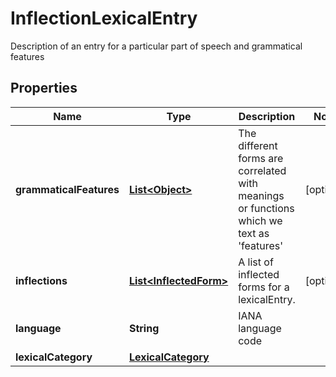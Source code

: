 

# InflectionLexicalEntry

Description of an entry for a particular part of speech and grammatical features

## Properties

Name | Type | Description | Notes
------------ | ------------- | ------------- | -------------
**grammaticalFeatures** | [**List&lt;Object&gt;**](Object.md) | The different forms are correlated with meanings or functions which we text as &#39;features&#39; |  [optional]
**inflections** | [**List&lt;InflectedForm&gt;**](InflectedForm.md) | A list of inflected forms for a lexicalEntry. |  [optional]
**language** | **String** | IANA language code | 
**lexicalCategory** | [**LexicalCategory**](LexicalCategory.md) |  | 



